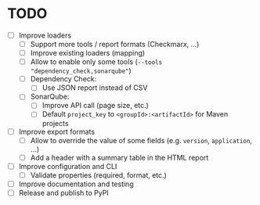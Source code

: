 # TODO

- [ ] Improve loaders
  - [ ] Support more tools / report formats (Checkmarx, ...)
  - [ ] Improve existing loaders (mapping)
  - [ ] Allow to enable only some tools (`--tools "dependency_check,sonarqube"`)
  - [ ] Dependency Check:
    - [ ] Use JSON report instead of CSV
  - [ ] SonarQube:
    - [ ] Improve API call (page size, etc.)
    - [ ] Default `project_key` to `<groupId>:<artifactId>` for Maven projects
- [ ] Improve export formats
   - [ ] Allow to override the value of some fields (e.g. `version`, `application`, ...)
   - [ ] Add a header with a summary table in the HTML report
- [ ] Improve configuration and CLI
  - [ ] Validate properties (required, format, etc.)
- [ ] Improve documentation and testing
- [ ] Release and publish to PyPI
